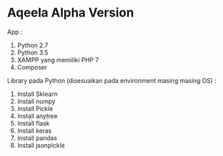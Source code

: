 # Aqeela Alpha Version

App :
1. Python 2.7
1. Python 3.5
1. XAMPP yang memiliki PHP 7
1. Composer

Library pada Python (disesuaikan pada environment masing masing OS) :
1. Install Sklearn
1. Install numpy
1. Install Pickle
1. Install anytree
1. Install flask
1. Install keras
1. Install pandas
1. Install jsonpickle

